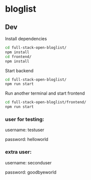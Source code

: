# bloglist

## Dev

Install dependencies

```bash
cd full-stack-open-bloglist/
npm install
cd frontend/
npm install
```

Start backend

```bash
cd full-stack-open-bloglist/
npm run start
```

Run another terminal and start frontend

```bash
cd full-stack-open-bloglist/frontend/
npm run start
```

### user for testing:

username: testuser

password: helloworld

### extra user:

username: seconduser

password: goodbyeworld
